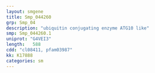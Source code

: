 ```yaml
---
layout: smgene
title: Smp_044260
grp: Smp_04
description: "ubiquitin conjugating enzyme ATG10 like"
smp: Smp_044260.1
uniprot: "G4VEI3"
length:   588
cdd: "cl08411, pfam03987"
kk: K17888
categories: sm
---
```

